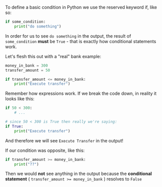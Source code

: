 To define a basic condition in Python we use the reserved keyword if, like so:


```python
if some_condition:
	print("do something")
```

In order for us to see `do something` in the output, the result of `some_condition` **must** be `True` - that is exactly how conditional statements work.



Let's flesh this out with a "real" bank example:


```python
money_in_bank = 300
transfer_amount = 50

if transfer_amount <= money_in_bank:
	print("Execute transfer")
```

Remember how expressions work. If we break the code down, in reality it looks like this:


```python
if 50 < 300:
	# ...

# since 50 < 300 is True then really we're saying:
if True:
	print("Execute transfer")
```

And therefore we will see `Execute Transfer` in the output!



If our condition was opposite, like this:


```python
if transfer_amount >= money_in_bank:
	print("??")
```

Then we would **not** see anything in the output because the **conditional statement** ( `transfer_amount >= money_in_bank` ) resolves to `False`